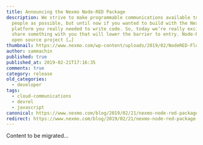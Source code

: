 ```yaml
---
title: Announcing the Nexmo Node-RED Package
description: We strive to make programmable communications available to as many
  people as possible, but until now if you wanted to build with the Nexmo API
  platform you really needed to write code. So, today we’re really excited to
  share something with you that will lower the barrier to entry. Node-RED is an
  open source project […]
thumbnail: https://www.nexmo.com/wp-content/uploads/2019/02/NodeRED-Flow.png
author: sammachin
published: true
published_at: 2019-02-21T17:16:35
comments: true
category: release
old_categories:
  - developer
tags:
  - cloud-communications
  - devrel
  - javascript
canonical: https://www.nexmo.com/blog/2019/02/21/nexmo-node-red-package-dr
redirect: https://www.nexmo.com/blog/2019/02/21/nexmo-node-red-package-dr
---
```

Content to be migrated...
